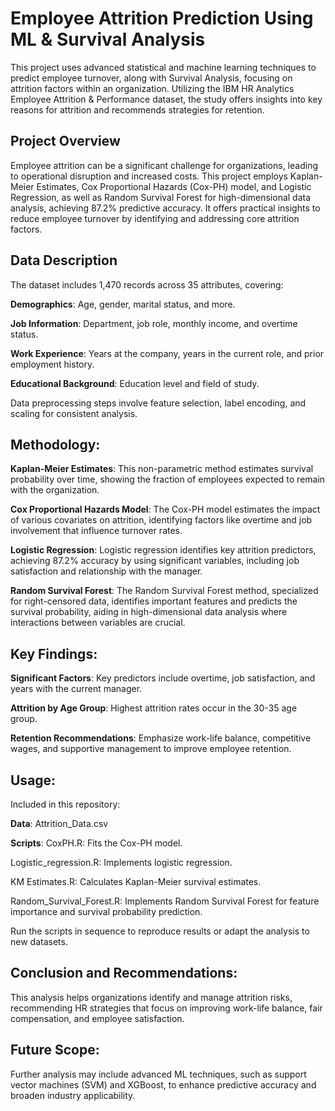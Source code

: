 # Employee Attrition Prediction Using ML & Survival Analysis

This project uses advanced statistical and machine learning techniques to predict employee turnover, along with Survival Analysis, focusing on attrition factors within an organization. Utilizing the IBM HR Analytics Employee Attrition & Performance dataset, the study offers insights into key reasons for attrition and recommends strategies for retention.

## Project Overview

Employee attrition can be a significant challenge for organizations, leading to operational disruption and increased costs. This project employs Kaplan-Meier Estimates, Cox Proportional Hazards (Cox-PH) model, and Logistic Regression, as well as Random Survival Forest for high-dimensional data analysis, achieving 87.2% predictive accuracy. It offers practical insights to reduce employee turnover by identifying and addressing core attrition factors.

## Data Description

The dataset includes 1,470 records across 35 attributes, covering:

__Demographics__: Age, gender, marital status, and more.

__Job Information__: Department, job role, monthly income, and overtime status.

__Work Experience__: Years at the company, years in the current role, and prior employment history.

__Educational Background__: Education level and field of study.

Data preprocessing steps involve feature selection, label encoding, and scaling for consistent analysis.

## Methodology:

__Kaplan-Meier Estimates__: This non-parametric method estimates survival probability over time, showing the fraction of employees expected to remain with the organization.

__Cox Proportional Hazards Model__: The Cox-PH model estimates the impact of various covariates on attrition, identifying factors like overtime and job involvement that influence turnover rates.

__Logistic Regression__: Logistic regression identifies key attrition predictors, achieving 87.2% accuracy by using significant variables, including job satisfaction and relationship with the manager.

__Random Survival Forest__: The Random Survival Forest method, specialized for right-censored data, identifies important features and predicts the survival probability, aiding in high-dimensional data analysis where interactions between variables are crucial.


## Key Findings:
__Significant Factors__: Key predictors include overtime, job satisfaction, and years with the current manager.

__Attrition by Age Group__: Highest attrition rates occur in the 30-35 age group.

__Retention Recommendations__: Emphasize work-life balance, competitive wages, and supportive management to improve employee retention.

## Usage:

Included in this repository:

__Data__: Attrition_Data.csv

__Scripts__:
CoxPH.R: Fits the Cox-PH model.

Logistic_regression.R: Implements logistic regression.

KM Estimates.R: Calculates Kaplan-Meier survival estimates.

Random_Survival_Forest.R: Implements Random Survival Forest for feature importance and survival probability prediction.

Run the scripts in sequence to reproduce results or adapt the analysis to new datasets.

## Conclusion and Recommendations:

This analysis helps organizations identify and manage attrition risks, recommending HR strategies that focus on improving work-life balance, fair compensation, and employee satisfaction.

## Future Scope:

Further analysis may include advanced ML techniques, such as support vector machines (SVM) and XGBoost, to enhance predictive accuracy and broaden industry applicability.

